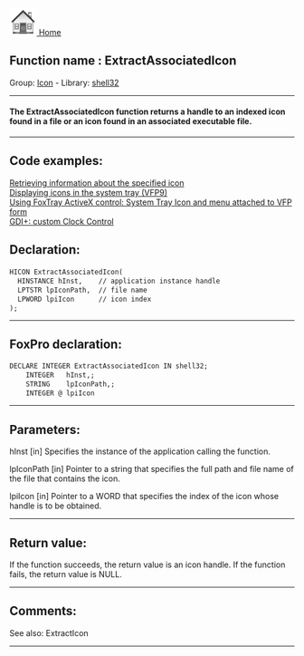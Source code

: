 [<img src="../../images/home.png"> Home ](https://github.com/VFPX/Win32API)  

## Function name : ExtractAssociatedIcon
Group: [Icon](../../functions_group.md#Icon)  -  Library: [shell32](../../libraries.md#shell32)  
***  


#### The ExtractAssociatedIcon function returns a handle to an indexed icon found in a file or an icon found in an associated executable file.
***  


## Code examples:
[Retrieving information about the specified icon](../../samples/sample_206.md)  
[Displaying icons in the system tray (VFP9)](../../samples/sample_235.md)  
[Using FoxTray ActiveX control: System Tray Icon and menu attached to VFP form](../../samples/sample_336.md)  
[GDI+: custom Clock Control](../../samples/sample_597.md)  

## Declaration:
```foxpro  
HICON ExtractAssociatedIcon(
  HINSTANCE hInst,    // application instance handle
  LPTSTR lpIconPath,  // file name
  LPWORD lpiIcon      // icon index
);  
```  
***  


## FoxPro declaration:
```foxpro  
DECLARE INTEGER ExtractAssociatedIcon IN shell32;
	INTEGER   hInst,;
	STRING    lpIconPath,;
	INTEGER @ lpiIcon  
```  
***  


## Parameters:
hInst 
[in] Specifies the instance of the application calling the function. 

lpIconPath 
[in] Pointer to a string that specifies the full path and file name of the file that contains the icon. 

lpiIcon 
[in] Pointer to a WORD that specifies the index of the icon whose handle is to be obtained.   
***  


## Return value:
If the function succeeds, the return value is an icon handle. If the function fails, the return value is NULL.   
***  


## Comments:
See also: ExtractIcon   
  
***  

